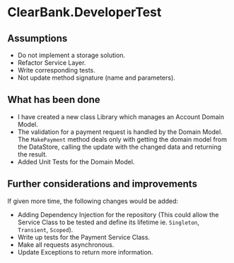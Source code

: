 # ClearBank.DeveloperTest

## Assumptions
* Do not implement a storage solution.
* Refactor Service Layer.
* Write corresponding tests.
* Not update method signature (name and parameters).

## What has been done

* I have created a new class Library which manages an Account Domain Model.
* The validation for a payment request is handled by the Domain Model. The ```MakePayment``` method deals only with getting the domain model from the DataStore, calling the update with the changed data and returning the result.
* Added Unit Tests for the Domain Model.

## Further considerations and improvements

If given more time, the following changes would be added:
 * Adding Dependency Injection for the repository (This could allow the Service Class to be tested and define its lifetime ie. ```Singleton```, ```Transient```, ```Scoped```).
 * Write up tests for the Payment Service Class.
 * Make all requests asynchronous.
 * Update Exceptions to return more information.
